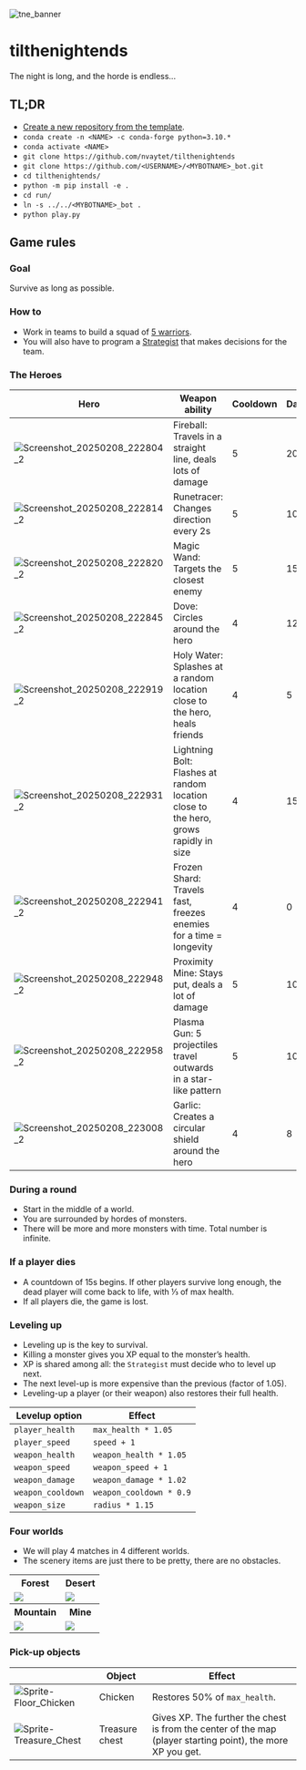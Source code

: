![tne_banner](https://github.com/user-attachments/assets/060db436-ca96-493e-a301-2fcb658cdf15)

# tilthenightends

The night is long, and the horde is endless...

## TL;DR

- [Create a new repository from the template](https://github.com/new?template_name=survivor_bot&template_owner=nvaytet).
- `conda create -n <NAME> -c conda-forge python=3.10.*`
- `conda activate <NAME>`
- `git clone https://github.com/nvaytet/tilthenightends`
- `git clone https://github.com/<USERNAME>/<MYBOTNAME>_bot.git`
- `cd tilthenightends/`
- `python -m pip install -e .`
- `cd run/`
- `ln -s ../../<MYBOTNAME>_bot .`
- `python play.py`

## Game rules

### Goal

Survive as long as possible.

### How to

- Work in teams to build a squad of <ins>5 warriors</ins>.
- You will also have to program a <ins>Strategist</ins> that makes decisions for the team.

### The Heroes

| Hero | Weapon ability | Cooldown | Damage | Speed | Health | Longevity | Radius |
| --- | --- | --- | --- | --- | --- | --- | --- |
| ![Screenshot_20250208_222804_2](https://github.com/user-attachments/assets/16d6d682-02fd-426c-bea6-6488151bc310) | Fireball: Travels in a straight line, deals lots of damage | 5 | 20 | 75 | 1 | 6 | 16 |
| ![Screenshot_20250208_222814_2](https://github.com/user-attachments/assets/a0ad7365-82c4-443e-85f6-2a45a5ae6547) | Runetracer: Changes direction every 2s | 5 | 10 | 100 | 30 | 10 | 12 |
| ![Screenshot_20250208_222820_2](https://github.com/user-attachments/assets/d6a335fb-70ee-44aa-a4ba-c78fe91abe9f) | Magic Wand: Targets the closest enemy | 5 | 15 | 50 | 1 | 5 | 16 |
| ![Screenshot_20250208_222845_2](https://github.com/user-attachments/assets/556a3896-6f53-4cb2-a0ff-93828b354219) | Dove: Circles around the hero | 4 | 12 | 2 (angular) | 10 | 5 | 15 |
| ![Screenshot_20250208_222919_2](https://github.com/user-attachments/assets/c05295ee-9c4f-4535-a1ce-729e083415da) | Holy Water: Splashes at a random location close to the hero, heals friends | 4 | 5 | 0 | 50 | 8 | 40 |
| ![Screenshot_20250208_222931_2](https://github.com/user-attachments/assets/8078b2d0-50c2-458b-83e3-c9374eb695bd) | Lightning Bolt: Flashes at random location close to the hero, grows rapidly in size | 4 | 15 | 0 | 1 | 0.3 | 32 |
| ![Screenshot_20250208_222941_2](https://github.com/user-attachments/assets/34300f44-388c-48c4-98c0-f642a31eea78) | Frozen Shard: Travels fast, freezes enemies for a time = longevity | 4 | 0 | 400 | inf | 5 | 16 |
| ![Screenshot_20250208_222948_2](https://github.com/user-attachments/assets/b31c9d28-9e28-44cb-8fb4-e9dbaf834be6) | Proximity Mine: Stays put, deals a lot of damage | 5 | 100 | 0 | 1 | 6 | 16 |
| ![Screenshot_20250208_222958_2](https://github.com/user-attachments/assets/339fd24d-b428-476f-8713-517db5af08dc) | Plasma Gun: 5 projectiles travel outwards in a star-like pattern | 5 | 10 | 100 | 1 | 5 | 8 |
| ![Screenshot_20250208_223008_2](https://github.com/user-attachments/assets/ee8c7a8d-4577-476b-a0d8-ab5f9ad22488) | Garlic: Creates a circular shield around the hero | 4 | 8 | 0 | 20 | 6 | 40 |

### During a round

- Start in the middle of a world.
- You are surrounded by hordes of monsters.
- There will be more and more monsters with time. Total number is infinite.

### If a player dies

- A countdown of 15s begins. If other players survive long enough, the dead player will come back to life, with ⅓ of max health.
- If all players die, the game is lost.

### Leveling up

- Leveling up is the key to survival.
- Killing a monster gives you XP equal to the monster’s health.
- XP is shared among all: the `Strategist` must decide who to level up next.
- The next level-up is more expensive than the previous (factor of 1.05).
- Leveling-up a player (or their weapon) also restores their full health.

| Levelup option | Effect |
| --- | --- |
| `player_health` | `max_health * 1.05` |
| `player_speed` | `speed + 1` |
| `weapon_health` | `weapon_health * 1.05` |
| `weapon_speed` | `weapon_speed + 1` |
| `weapon_damage` | `weapon_damage * 1.02` |
| `weapon_cooldown` | `weapon_cooldown * 0.9` |
| `weapon_size` | `radius * 1.15` |

### Four worlds

- We will play 4 matches in 4 different worlds.
- The scenery items are just there to be pretty, there are no obstacles.

<table>
  <tr>
    <th>Forest</th><th>Desert</th>
  </tr>
  <tr>
    <td><img src="https://github.com/user-attachments/assets/0bcd74ea-1479-4aaa-9913-fa0f1a8aaf4a"></td>
    <td><img src="https://github.com/user-attachments/assets/d70f07d0-e99a-4788-9808-d677e423496a"></td>
  </tr>
  <tr>
    <th>Mountain</th><th>Mine</th>
  </tr>
  <tr>
    <td><img src="https://github.com/user-attachments/assets/9cd06d1f-3035-4131-826e-2b5fd26d2b30"></td>
    <td><img src="https://github.com/user-attachments/assets/949346a6-0ee1-49a3-adf4-b6ca1655d79c"></td>
  </tr>
</table>

### Pick-up objects

| | Object | Effect |
| --- | --- | --- |
| ![Sprite-Floor_Chicken](https://github.com/user-attachments/assets/f2c3acb9-451e-4394-ba20-ba5c450104e3) | Chicken | Restores 50% of `max_health`. |
| ![Sprite-Treasure_Chest](https://github.com/user-attachments/assets/72d7ae70-2ecf-405e-a002-bda7483d6e1b) | Treasure chest | Gives XP. The further the chest is from the center of the map (player starting point), the more XP you get. |


